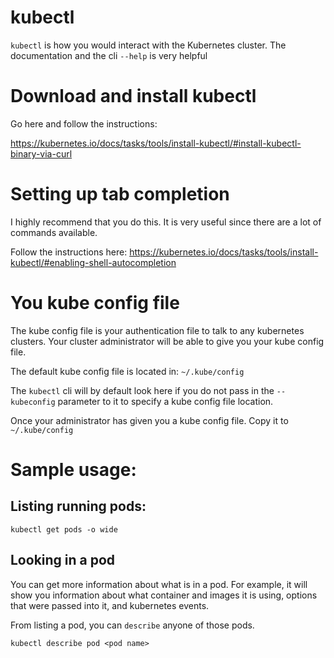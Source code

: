 kubectl
=========

`kubectl` is how you would interact with the Kubernetes cluster.  The documentation
and the cli `--help` is very helpful

# Download and install kubectl

Go here and follow the instructions:

https://kubernetes.io/docs/tasks/tools/install-kubectl/#install-kubectl-binary-via-curl


# Setting up tab completion
I highly recommend that you do this.  It is very useful since there are a lot of
commands available.

Follow the instructions here: https://kubernetes.io/docs/tasks/tools/install-kubectl/#enabling-shell-autocompletion

# You kube config file
The kube config file is your authentication file to talk to any kubernetes clusters.
Your cluster administrator will be able to give you your kube config file.

The default kube config file is located in: `~/.kube/config`

The `kubectl` cli will by default look here if you do not pass in the `--kubeconfig` parameter
to it to specify a kube config file location.

Once your administrator has given you a kube config file.  Copy it to `~/.kube/config`

# Sample usage:

## Listing running pods:
```
kubectl get pods -o wide
```

## Looking in a pod
You can get more information about what is in a pod.  For example, it will show you information about what container and images it is using, options that were passed into it, and kubernetes events.

From listing a pod, you can `describe` anyone of those pods.

```
kubectl describe pod <pod name>
```
